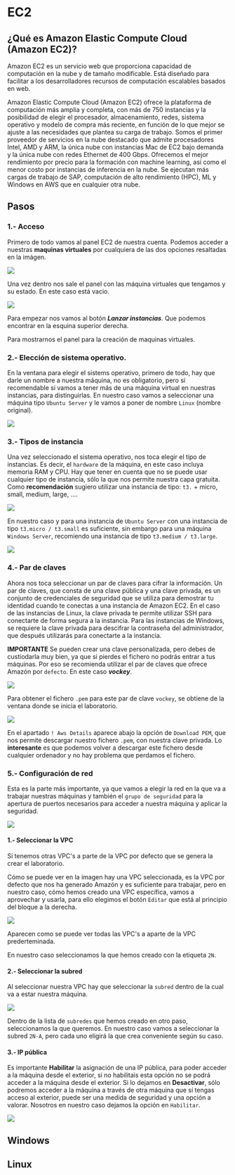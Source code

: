 # EC2
## ¿Qué es Amazon Elastic Compute Cloud (Amazon EC2)?

Amazon EC2 es un servicio web que proporciona capacidad de computación en la nube y de tamaño modificable. Está diseñado para facilitar a los desarrolladores recursos de computación escalables basados en web.

Amazon Elastic Compute Cloud (Amazon EC2) ofrece la plataforma de computación más amplia y completa, con más de 750 instancias y la posibilidad de elegir el procesador, almacenamiento, redes, sistema operativo y modelo de compra más reciente, en función de lo que mejor se ajuste a las necesidades que plantea su carga de trabajo. Somos el primer proveedor de servicios en la nube destacado que admite procesadores Intel, AMD y ARM, la única nube con instancias Mac de EC2 bajo demanda y la única nube con redes Ethernet de 400 Gbps. Ofrecemos el mejor rendimiento por precio para la formación con machine learning, así como el menor costo por instancias de inferencia en la nube. Se ejecutan más cargas de trabajo de SAP, computación de alto rendimiento (HPC), ML y Windows en AWS que en cualquier otra nube. 

## Pasos
### 1.- Acceso
Primero de todo vamos al panel EC2 de nuestra cuenta.
Podemos acceder a nuestras **maquinas virtuales** por cualquiera de las dos opciones resaltadas en la imágen.

![](./assets/ec2_panel.png)

Una vez dentro nos sale el panel con las máquina virtuales que tengamos y su estado. En este caso está vacio.

![](./assets/ec2_instancias_vacia.png)

Para empezar nos vamos al botón ***Lanzar instancias***. Que podemos encontrar en la esquina superior derecha.

Para mostrarnos el panel para la creación de maquinas virtuales.
### 2.- Elección de sistema operativo.
En la ventana para elegir el sistems operativo, primero de todo, hay que darle un nombre a nuestra máquina, no es obligatorio, pero sí recomendable si vamos a tener más de una máquina virtual en nuestras instancias, para distinguirlas.
En nuestro caso vamos a seleccionar una máquina tipo `Ubuntu Server` y le vamos a poner de nombre `Linux` (nombre original).

![](./assets/ec2_nombre_so.png)

### 3.- Tipos de instancia
Una vez seleccionado el sistema operativo, nos toca elegir el tipo de instancias. Es decir, el `hardware` de la máquina, en este caso incluya memoria RAM y CPU. Hay que tener en cuenta que no se puede usar cualquier tipo de instancia, sólo la que nos permite nuestra capa gratuita. 
Como **recomendación** sugiero utilizar una instancia de tipo: `t3.` + micro, small, medium, large, ....

![](./assets/ec2_linuxserver.png)

En nuestro caso y para una instancia de `Ubuntu Server` con una instancia de tipo `t3.micro / t3.small` es suficiente, sin embargo para una máquina `Windows Server`, recomiendo una instancia de tipo `t3.medium / t3.large`.

![](./assets/ec2_instancia.png)

### 4.- Par de claves

Ahora nos toca seleccionar un par de claves para cifrar la información.
Un par de claves, que consta de una clave pública y una clave privada, es un conjunto de credenciales de seguridad que se utiliza para demostrar tu identidad cuando te conectas a una instancia de Amazon EC2. En el caso de las instancias de Linux, la clave privada te permite utilizar SSH para conectarte de forma segura a la instancia. Para las instancias de Windows, se requiere la clave privada para descifrar la contraseña del administrador, que después utilizarás para conectarte a la instancia.

**IMPORTANTE**
Se pueden crear una clave personalizada, pero debes de custiodarla muy bien, ya que si pierdes el fichero no podrás entrar a tus máquinas.
Por eso se recomienda utilizar el par de claves que ofrece Amazón por `defecto`. En este caso ***vockey***.

![](./assets/ec2_par_claves.png)

Para obtener el fichero `.pem` para este par de clave `vockey`, se obtiene de la ventana donde se inicia el laboratorio.

![](./assets/ec2_par_claves_descarga.png)

En el apartado `! Aws Details` aparece abajo la opción de `Download PEM`, que nos permite descargar nuestro fichero `.pem`, con nuestra clave privada. Lo **interesante** es que podemos volver a descargar este fichero desde cualquier ordenador y no hay problema que perdamos el fichero.

### 5.- Configuración de red
Esta es la parte más importante, ya que vamos a elegir la red en la que va a trabajar nuestras máquinas y también el `grupo de seguridad` para la apertura de puertos necesarios para acceder a nuestra máquina y aplicar la seguridad.

![](./assets/ec2_vpc_inicial.png)

#### 1.- Seleccionar la VPC
Si tenemos otras VPC's a parte de la VPC por defecto que se genera la crear el laboratorio.

Cómo se puede ver en la imagen hay una VPC seleccionada, es la VPC por defecto que nos ha generado Amazón y es suficiente para trabajar, pero en nuestro caso, cómo hemos creado una VPC específica, vamos a aprovechar y usarla, para ello elegimos el botón `Editar` que está al principio del bloque a la derecha.

![](./assets/ec2_vpc_selec.png)

Aparecen como se puede ver todas las VPC's a aparte de la VPC prederteminada.

En nuestro caso seleccionamos la que hemos creado con la etiqueta `2N`.

#### 2.- Seleccionar la subred
Al seleccionar nuestra VPC hay que seleccionar la `subred` dentro de la cual va a estar nuestra máquina.

![](./assets/ec2_vpc_subred.png)

Dentro de la lista de `subredes` que hemos creado en otro paso, seleccionamos la que queremos. En nuestro caso vamos a seleccionar la subred `2N-A`, pero cada uno eligirá la que crea conveniente según su caso.

#### 3.- IP pública
Es importante **Habilitar** la asignación de una IP pública, para poder acceder a la máquina desde el exterior, si no habilitais esta opción no se podrá acceder a la máquina desde el exterior.
Si lo dejamos en **Desactivar**, sólo podremos acceder a la máquina a través de otra máquina que sí tengas acceso al exterior, puede ser una medida de seguridad y una opción a valorar.
Nosotros en nuestro caso dejamos la opción en `Habilitar`.

![](./assets/ec2_vpc_ip.png)





## Windows
## Linux